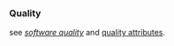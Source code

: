 ### Quality

see [_software quality_](#term-software-quality) and [quality attributes](#term-quality-attribute).


